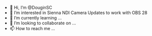 - 👋 Hi, I’m @DouginSC
- 👀 I’m interested in Sienna NDI Camera Updates to work with OBS 28
- 🌱 I’m currently learning ...
- 💞️ I’m looking to collaborate on ...
- 📫 How to reach me ...

<!---
DouginSC/DouginSC is a ✨ special ✨ repository because its `README.md` (this file) appears on your GitHub profile.
You can click the Preview link to take a look at your changes.
--->
